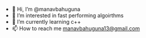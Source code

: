- 👋 Hi, I’m @manavbahuguna
- 👀 I’m interested in fast performing algoirthms
- 🌱 I’m currently learning c++
- 📫 How to reach me manavbahuguna13@gmail.com

<!---
manavbahuguna/manavbahuguna is a ✨ special ✨ repository because its `README.md` (this file) appears on your GitHub profile.
You can click the Preview link to take a look at your changes.
--->
